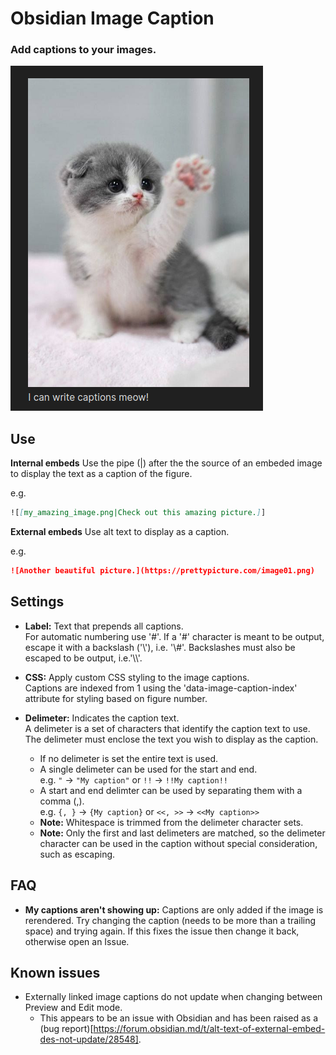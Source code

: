# Obsidian Image Caption

### Add captions to your images.

![Obsidian Image Caption example](./example.png)

## Use

**Internal embeds**
Use the pipe (|) after the the source of an embeded image to display the text as a caption of the figure.

e.g.
```markdown
![[my_amazing_image.png|Check out this amazing picture.]]
```
**External embeds**
Use alt text to display as a caption.

e.g.
```markdown
![Another beautiful picture.](https://prettypicture.com/image01.png)
```

## Settings

+ **Label:** Text that prepends all captions.<br/>
For automatic numbering use '#'. If a '#' character is meant to be output, escape it with a backslash ('\\'), i.e. '\\#'. Backslashes must also be escaped to be output, i.e.'\\\\'.

+ **CSS:** Apply custom CSS styling to the image captions.<br/>
Captions are indexed from 1 using the 'data-image-caption-index' attribute for styling based on figure number.

+ **Delimeter:** Indicates the caption text.<br/>
A delimeter is a set of characters that identify the caption text to use. The delimeter must enclose the text you wish to display as the caption.
	+ If no delimeter is set the entire text is used.
	+ A single delimeter can be used for the start and end.<br/>
    e.g. `"` -> `"My caption"` or `!!` -> `!!My caption!!`
	+ A start and end delimter can be used by separating them with a comma (,).<br/>
    e.g. `{, }` -> `{My caption}` or `<<, >>` -> `<<My caption>>`
	+ **Note:** Whitespace is trimmed from the delimeter character sets.
	+ **Note:** Only the first and last delimeters are matched, so the delimeter character can be used in the caption without special consideration, such as escaping.

## FAQ

+ **My captions aren't showing up:** Captions are only added if the image is rerendered. Try changing the caption (needs to be more than a trailing space) and trying again. If this fixes the issue then change it back, otherwise open an Issue.


## Known issues

+ Externally linked image captions do not update when changing between Preview and Edit mode. 
	+ This appears to be an issue with Obsidian and has been raised as a (bug report)[https://forum.obsidian.md/t/alt-text-of-external-embed-des-not-update/28548].
